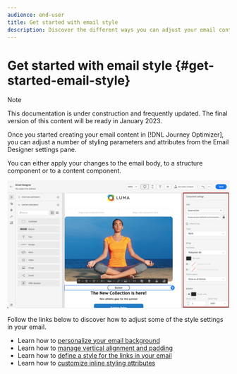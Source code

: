 ```yaml
---
audience: end-user
title: Get started with email style
description: Discover the different ways you can adjust your email content style
---
```

# Get started with email style {#get-started-email-style}

>[!NOTE]
>
>This documentation is under construction and frequently updated. The final version of this content will be ready in January 2023.

Once you started creating your email content in [!DNL Journey Optimizer], you can adjust a number of styling parameters and attributes from the Email Designer settings pane.

You can either apply your changes to the email body, to a structure component or to a content component.

![](assets/email_designer_content_components_settings.png)

Follow the links below to discover how to adjust some of the style settings in your email.

* Learn how to [personalize your email background](backgrounds.md)
* Learn how to [manage vertical alignment and padding](alignment-and-padding.md)
* Learn how to [define a style for the links in your email](styling-links.md)
* Learn how to [customize inline styling attributes](inline-styling.md)
